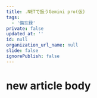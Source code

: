```yaml
---
title: .NETで扱うGemini pro(仮)
tags:
  - '備忘録'
private: false
updated_at: ''
id: null
organization_url_name: null
slide: false
ignorePublish: false
---
```

# new article body
